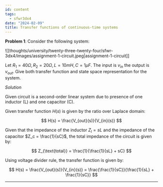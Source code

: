 ```yaml
---
id: content
tags:
  - sfwr3dx4
date: "2024-02-09"
title: Transfer functions of continuous-time systems
---
```


**Problem 1**: Consider the following system:

![[thoughts/university/twenty-three-twenty-four/sfwr-3dx4/images/assignment-1-circuit.jpeg|assignment-1-circuit]]

Let $R_1 = 40\Omega, R_2 = 20\Omega, L = 10mH, C= 1\mu F$. The input is $v_{in}$ the output is $v_{out}$. Give both transfer function and state space representation for the system.

_Solution_

Given circuit is a second-order linear system due to presence of one inductor (L) and one capacitor (C).

Given transfer function $H(s)$ is given by the ratio over Laplace domain:

$$
H(s) = \frac{V_{out}(s)}{V_{in}(s)}
$$

Given that the impedance of the inductor $Z_l = sL$ and the impedance of the capacitor $Z_c = \frac{1}{sC}$, the total impedance of the circuit is given by:

$$
Z_{\text{total}} = \frac{1}{\frac{1}{sL} + sC}
$$

Using voltage divider rule, the transfer function is given by:

$$
H(s) = \frac{V_{out}(s)}{V_{in}(s)} = \frac{\frac{1}{sC}}{\frac{1}{sL} + \frac{1}{sC}}
$$

---
